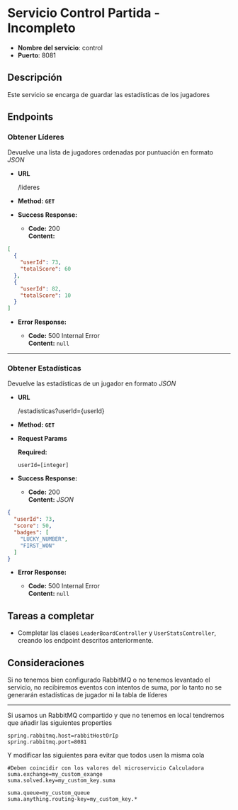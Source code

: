 # Servicio Control Partida - Incompleto

* **Nombre del servicio**: control
* **Puerto**: 8081

## Descripción
Este servicio se encarga de guardar las estadísticas de los jugadores

## Endpoints

### Obtener Líderes
Devuelve una lista de jugadores ordenadas por puntuación en formato _JSON_

* **URL**

  /lideres

* **Method:**  **`GET`**

* **Success Response:**

  * **Code:** 200 <br />
    **Content:** 
```json
[
  {
    "userId": 73,
    "totalScore": 60
  },
  {
    "userId": 82,
    "totalScore": 10
  }
]
```
 
* **Error Response:**

  * **Code:** 500 Internal Error <br />
    **Content:** `null`
___

### Obtener Estadísticas
Devuelve las estadísticas de un jugador en formato _JSON_
* **URL**

  /estadisticas?userId={userId}

* **Method:**
 **`GET`**

* **Request Params**

   **Required:**
   
   `userId=[integer]`

* **Success Response:**

  * **Code:** 200 <br />
    **Content:** _JSON_
```json
{
  "userId": 73,
  "score": 50,
  "badges": [
    "LUCKY_NUMBER",
    "FIRST_WON"
  ]
}
``` 
     
* **Error Response:**

  * **Code:** 500 Internal Error <br />
    **Content:** `null`

## Tareas a completar
* Completar las clases `LeaderBoardController` y `UserStatsController`, creando los endpoint descritos anteriormente.


## Consideraciones

Si no tenemos bien configurado RabbitMQ o no tenemos levantado el servicio, no recibiremos eventos con intentos de suma, por lo tanto no se generarán estadísticas de jugador ni la tabla de líderes
___
Si usamos un RabbitMQ compartido y que no tenemos en local tendremos que añadir las siguientes properties
```properties
spring.rabbitmq.host=rabbitHostOrIp
spring.rabbitmq.port=8081
```
Y modificar las siguientes para evitar que todos usen la misma cola

```properties
#Deben coincidir con los valores del microservicio Calculadora
suma.exchange=my_custom_exange
suma.solved.key=my_custom_key.suma

suma.queue=my_custom_queue
suma.anything.routing-key=my_custom_key.*
```
